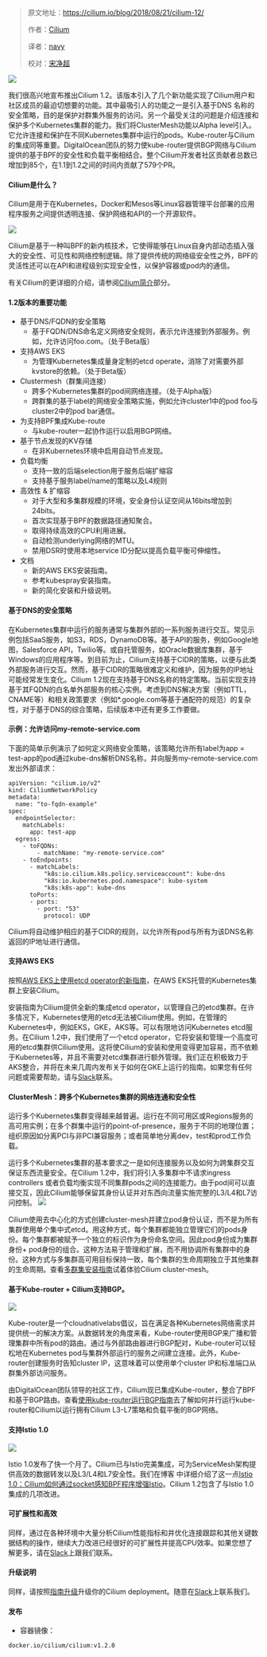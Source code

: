> 原文地址：<https://cilium.io/blog/2018/08/21/cilium-12/>
>
> 作者：[Cilium](https://cilium.io)
>
> 译者：[navy](https://github.com/meua)
>
> 校对：[宋净超](http://jimmysong.io)

![](https://cilium.io/static/new-hero-scheme.4db2ce15.svg)

我们很高兴地宣布推出Cilium 1.2。该版本引入了几个新功能实现了Cilium用户和社区成员的最迫切想要的功能。其中最吸引人的功能之一是引入基于DNS 名称的安全策略，目的是保护对群集外服务的访问。另一个最受关注的问题是介绍连接和保护多个Kubernetes集群的能力。我们将ClusterMesh功能以Alpha level引入。它允许连接和保护在不同Kubernetes集群中运行的pods。Kube-router与Cilium的集成同等重要。DigitalOcean团队的努力使kube-router提供BGP网络与Cilium提供的基于BPF的安全性和负载平衡相结合。整个Cilium开发者社区贡献者总数已增加到85个，在1.1到1.2之间的时间内贡献了579个PR。

#### Cilium是什么？

Cilium是用于在Kubernetes，Docker和Mesos等Linux容器管理平台部署的应用程序服务之间提供透明连接、保护网络和API的一个开源软件。

![](https://cilium.io/static/microservices-scheme.a50bebd9.png)

Cilium是基于一种叫BPF的新内核技术，它使得能够在Linux自身内部动态插入强大的安全性、可见性和网络控制逻辑。除了提供传统的网络级安全性之外，BPF的灵活性还可以在API和进程级别实现安全性，以保护容器或pod内的通信。

有关Cilium的更详细的介绍，请参阅[Cilium简介](http://docs.cilium.io/en/v1.1/intro/)部分。

#### 1.2版本的重要功能
- 基于DNS/FQDN的安全策略
    - 基于FQDN/DNS命名定义网络安全规则，表示允许连接到外部服务。例如，允许访问foo.com。（处于Beta版）
- 支持AWS EKS
    - 为管理Kubernetes集成量身定制的etcd operate，消除了对需要外部kvstore的依赖。（处于Beta版）
- Clustermesh（群集间连接）
    - 跨多个Kubernetes集群的pod间网络连接。（处于Alpha版）
    - 跨群集的基于label的网络安全策略实施，例如允许cluster1中的pod foo与cluster2中的pod bar通信。
- 为支持BPF集成Kube-route
    - 与kube-router一起协作运行以启用BGP网络。
- 基于节点发现的KV存储
    - 在非Kubernetes环境中启用自动节点发现。
- 负载均衡
    - 支持一致的后端selection用于服务后端扩缩容
    - 支持基于服务label/name的策略以及L4规则
- 高效性 & 扩缩容
    - 对于大型和多集群规模的环境，安全身份认证空间从16bits增加到24bits。
    - 首次实现基于BPF的数据路径通知聚合。
    - 取得持续高效的CPU利用进展。
    - 自动检测underlying网络的MTU。
    - 禁用DSR时使用本地service ID分配以提高负载平衡可伸缩性。
- 文档
    - 新的AWS EKS安装指南。
    - 参考kubespray安装指南。
    - 新的简化安装和升级说明。
#### 基于DNS的安全策略
在Kubernetes集群中运行的服务通常与集群外部的一系列服务进行交互。常见示例包括SaaS服务，如S3，RDS，DynamoDB等。基于API的服务，例如Google地图，Salesforce API，Twilio等。或自托管服务，如Oracle数据库集群，基于Windows的应用程序等。到目前为止，Cilium支持基于CIDR的策略，以便与此类外部服务进行交互。然而，基于CIDR的策略很难定义和维护，因为服务的IP地址可能经常发生变化。Cilium 1.2现在支持基于DNS名称的特定策略。当前实现支持基于其FQDN的白名单外部服务的核心实例。考虑到DNS解决方案（例如TTL，CNAME等）和相关政策要求（例如*.google.com等基于通配符的规范）的复杂性，对于基于DNS的综合策略，后续版本中还有更多工作要做。

#### 示例：允许访问my-remote-service.com
下面的简单示例演示了如何定义网络安全策略，该策略允许所有label为app = test-app的pod通过kube-dns解析DNS名称，并向服务my-remote-service.com发出外部请求：


```
apiVersion: "cilium.io/v2"
kind: CiliumNetworkPolicy
metadata:
  name: "to-fqdn-example"
spec:
  endpointSelector:
    matchLabels:
      app: test-app
  egress:
    - toFQDNs:
        - matchName: "my-remote-service.com"
    - toEndpoints:
      - matchLabels:
          "k8s:io.cilium.k8s.policy.serviceaccount": kube-dns
          "k8s:io.kubernetes.pod.namespace": kube-system
          "k8s:k8s-app": kube-dns
      toPorts:
      - ports:
        - port: "53"
          protocol: UDP
```
Cilium将自动维护相应的基于CIDR的规则，以允许所有pod与所有为该DNS名称返回的IP地址进行通信。

#### 支持AWS EKS
按照[AWS EKS上使用etcd operator的新指南](http://docs.cilium.io/en/v1.2/kubernetes/install/eks/)，在AWS EKS托管的Kubernetes集群上安装Cilium。

安装指南为Cilium提供全新的集成etcd operator，以管理自己的etcd集群。在许多情况下，Kubernetes使用的etcd无法被Cilium使用。例如，在管理的Kubernetes中，例如EKS，GKE，AKS等。可以有限地访问Kubernetes etcd服务。在Cilium 1.2中，我们使用了一个etcd operator，它将安装和管理一个高度可用的etcd集群供Cilium使用。这将使Cilium的安装和使用变得更加容易，而不依赖于Kubernetes等，并且不需要对etcd集群进行额外管理。我们正在积极致力于AKS整合，并将在未来几周内发布关于如何在GKE上运行的指南。如果您有任何问题或需要帮助，请与[Slack](http://cilium.io/slack)联系。

#### ClusterMesh：跨多个Kubernetes集群的网络连通和安全性

运行多个Kubernetes集群变得越来越普遍。运行在不同可用区或Regions服务的高可用实例；在多个群集中运行的point-of-presence，服务于不同的地理位置；组织原因如分离PCI与非PCI兼容服务；或者简单地分离dev，test和prod工作负载。

运行多个Kubernetes集群的基本要求之一是如何连接服务以及如何为跨集群交互保证东西流量安全。在Cilium 1.2中，我们将引入多集群中不请求ingress controllers 或者负载均衡实现不同集群pods之间的连接能力。由于pod间可以直接交互，因此Cilium能够保留其身份认证并对东西向流量实施完整的L3/L4和L7访问控制。
![](https://cilium.io/static/clustermesh-d00c2ccd3d82b4f450da66e47667672b-84ad3.png)

Cilium使用去中心化的方式创建cluster-mesh并建立pod身份认证，而不是为所有集群使用单个集中式etcd。用这种方式，每个集群都能独立管理它们的pods身份。每个集群都被赋予一个独立的标识作为身份命名空间。因此pod身份成为集群身份+ pod身份的组合。这种方法易于管理和扩展，而不用协调所有集群中的身份。这种方式与多集群高可用目标保持一致，每个集群的生命周期独立于其他集群的生命周期。查看[多群集安装指南](https://cilium.readthedocs.io/en/stable/install/guides/clustermesh/)试着体验Cilium cluster-mesh。


#### 基于Kube-router + Cilium支持BGP。
![](https://cilium.io/static/kube-router-37e3d642c21b7ccf21b87f3903ebc5aa-f1a65.png)

Kube-router是一个cloudnativelabs倡议，旨在满足各种Kubernetes网络需求并提供统一的解决方案。从数据转发的角度来看，Kube-router使用BGP来广播和管理集群中所有pod的路由。通过与外部路由器进行BGP配对，Kube-router可以轻松地在Kubernetes pod与集群外部运行的服务之间建立连接。此外，Kube-router创建服务时告知cluster IP，这意味着可以使用单个cluster IP和标准端口从群集外部访问服务。

由DigitalOcean团队领导的社区工作，Cilium现已集成Kube-router，整合了BPF和基于BGP路由。查看[使用kube-router运行BGP指南](http://docs.cilium.io/en/v1.2/kubernetes/install/kube-router/)去了解如何并行运行kube-router和Cilium以运行拥有Cilium L3-L7策略和负载平衡的BGP网络。

#### 支持Istio 1.0
![](https://cilium.io/static/istio-a4714968170f5d9eb1258371694f343f-8612a.png)

Istio 1.0发布了快一个月了。Cilium已与Istio完美集成，可为ServiceMesh架构提供高效的数据转发以及L3/L4和L7安全性。我们在博客 中详细介绍了这一点[Istio 1.0：Cilium如何通过socket感知BPF程序增强Istio](http://www.servicemesher.com/blog/how-cilium-enhances-istio-with-socket-aware-bpf-programs/)。Cilium 1.2包含了与Istio 1.0集成的几项改进。

#### 可扩展性和高效

同样，通过在各种环境中大量分析Cilium性能指标和并优化连接跟踪和其他关键数据结构的操作，继续大力改进已经很好的可扩展性并提高CPU效率。如果您想了解更多，请在[Slack](http://cilium.io/slack)上跟我们联系。

#### 升级说明
同样，请按照[指南升级](https://cilium.readthedocs.io/en/v1.2/install/upgrade/#upgrading-minor-versions)升级你的Cilium deployment。随意在[Slack](http://cilium.io/slack)上联系我们。

#### 发布
- 容器镜像：
```
docker.io/cilium/cilium:v1.2.0
```
